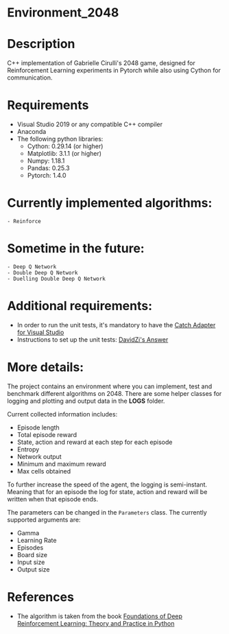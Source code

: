 # Environment_2048

# Description
  C++ implementation of Gabrielle Cirulli's 2048 game, designed for Reinforcement Learning experiments in Pytorch while also using Cython for communication.

# Requirements
- Visual Studio 2019 or any compatible C++ compiler
- Anaconda
- The following python libraries:
	- Cython: 0.29.14 (or higher)
	- Matplotlib: 3.1.1 (or higher)
	- Numpy: 1.18.1
	- Pandas: 0.25.3
	- Pytorch: 1.4.0

# Currently implemented algorithms:
	- Reinforce
	
# Sometime in the future:
	- Deep Q Network
	- Double Deep Q Network
	- Duelling Double Deep Q Network
	
# Additional requirements:
- In order to run the unit tests, it's mandatory to have the [Catch Adapter for Visual Studio](https://marketplace.visualstudio.com/items?itemName=JohnnyHendriks.ext01)
- Instructions to set up the unit tests: [DavidZi's Answer](https://stackoverflow.com/questions/59645381/best-practices-for-unit-testing-with-catch2-in-visual-studio)

# More details:
  The project contains an environment where you can implement, test and benchmark different algorithms on 2048. There are some helper classes
  for logging and plotting and output data in the **LOGS** folder. 
  
Current collected information includes:
- Episode length
- Total episode reward
- State, action and reward at each step for each episode
- Entropy
- Network output
- Minimum and maximum reward
- Max cells obtained

To further increase the speed of the agent, the logging is semi-instant. Meaning that for an episode the log for state, action and reward will be written when that episode ends.

The parameters can be changed in the `Parameters` class. The currently supported arguments are:
- Gamma
- Learning Rate
- Episodes
- Board size
- Input size
- Output size

# References
- The algorithm is taken from the book [Foundations of Deep Reinforcement Learning: Theory and Practice in Python](https://www.amazon.com/Deep-Reinforcement-Learning-Python-Hands/dp/0135172381)
	